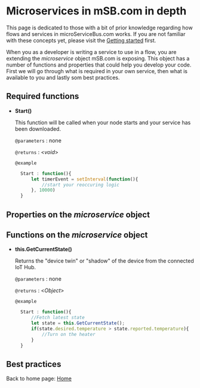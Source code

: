 # Microservices in mSB.com in depth

This page is dedicated to those with a bit of prior knowledge regarding how flows and services in microServiceBus.com works. If you are not familiar with these concepts yet, please visit the [Getting started](/gettingstarted/README.md) first.

When you as a developer is writing a service to use in a flow, you are extending the *microservice* object mSB.com is exposing. This object has a number of functions and properties that could help you develop your code. First we will go through what is required in your own service, then what is available to you and lastly som best practices.

## Required functions


* **Start()**

  This function will be called when your node starts and your service has been downloaded.
  
  `@parameters` : none

  `@returns` : <_void_>

  `@example`

  ```javascript
    Start : function(){
        let timerEvent = setInterval(function(){
            //start your reoccuring logic
        }, 10000)
    }
  ```

## Properties on the *microservice* object

## Functions on the *microservice* object

* **this.GetCurrentState()**

  Returns the "device twin" or "shadow" of the device from the connected IoT Hub.
  
  `@parameters` : none

  `@returns` : <_Object_>

  `@example`

  ```javascript
    Start : function(){
        //Fetch latest state
        let state = this.GetCurrentState();
        if(state.desired.temperature > state.reported.temperature){
            //Turn on the heater
        }
    }
  ```
## Best practices



Back to home page: [Home](/microServiceBus.docs/)